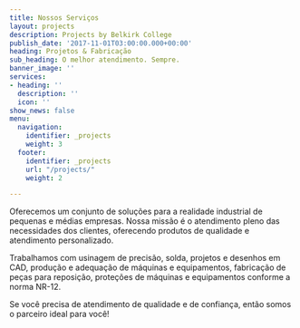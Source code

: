 ```yaml
---
title: Nossos Serviços
layout: projects
description: Projects by Belkirk College
publish_date: '2017-11-01T03:00:00.000+00:00'
heading: Projetos & Fabricação
sub_heading: O melhor atendimento. Sempre.
banner_image: ''
services:
- heading: ''
  description: ''
  icon: ''
show_news: false
menu:
  navigation:
    identifier: _projects
    weight: 3
  footer:
    identifier: _projects
    url: "/projects/"
    weight: 2

---
```

Oferecemos um conjunto de soluções para a realidade industrial de pequenas e médias empresas. Nossa missão é o atendimento pleno das necessidades dos clientes, oferecendo produtos de qualidade e atendimento personalizado.

Trabalhamos com usinagem de precisão, solda, projetos e desenhos em CAD, produção e adequação de máquinas e equipamentos, fabricação de peças para reposição, proteções de máquinas e equipamentos conforme a norma NR-12.

Se você precisa de atendimento de qualidade e de confiança, então somos o parceiro ideal para você!